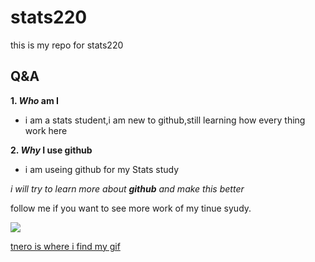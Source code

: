 # stats220
this is my repo for stats220
## Q&A
**1. _Who_ am I**
* i am a stats student,i am new to github,still learning how every thing work here

**2. _Why_ I use github**
* i am useing github for my Stats study

*i will try to learn more about __github__ and make this better*

follow me if you want to see more work of my tinue syudy.

![](https://media.tenor.com/CyNpv6r5tJIAAAAC/hi-new-friend-izzy-moonbow.gif)

[tnero is where i find my gif](https://tenor.com)
